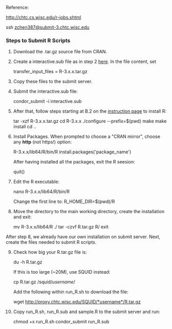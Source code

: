 Reference:

http://chtc.cs.wisc.edu/r-jobs.shtml

ssh zchen387@submit-3.chtc.wisc.edu

### Steps to Submit R Scripts

1. Download the .tar.gz source file from CRAN. 
2. Create a interactive.sub file as in step 2 [here](http://chtc.cs.wisc.edu/inter-submit.shtml). In the file content, set

	transfer_input_files = R-3.x.x.tar.gz
	
3. Copy these files to the submit server.
4. Submit the interactive.sub file: 

	condor_submit -i interactive.sub

5. After that, follow steps starting at B.2 on the [instruction page](http://chtc.cs.wisc.edu/r-jobs.shtml) to install R:

	tar -xzf R-3.x.x.tar.gz
	cd R-3.x.x
	./configure --prefix=$(pwd)
	make
	make install
	cd ..
	
6. Install Packages. When prompted to choose a "CRAN mirror", choose any **http** (not https!) option:

	R-3.x.x/lib64/R/bin/R
	install.packages('package_name')
	
	After having installed all the packages, exit the R seesion:
	
	quit()

7. Edit the R executable:

	nano R-3.x.x/lib64/R/bin/R
	
	Change the first line to: R_HOME_DIR=$(pwd)/R

8. Move the directory to the main working directory, create the installation and exit:

	mv R-3.x.x/lib64/R ./
	tar -czvf R.tar.gz R/
	exit
	
After step 8, we already have our own installation on submit server. Next, create the files needed to submit R scripts.

9. Check how big your R.tar.gz file is:

	du -h R.tar.gz
	
	If this is too large (~20M), use SQUID instead:
	
	cp R.tar.gz /squid/*username*/
	
	Add the following within run_R.sh to download the file:
	
	wget http://proxy.chtc.wisc.edu/SQUID/*username*/R.tar.gz

10. Copy run_R.sh, run_R.sub and sample.R to the submit server and run:

	chmod +x run_R.sh
	condor_submit run_R.sub



	
	

